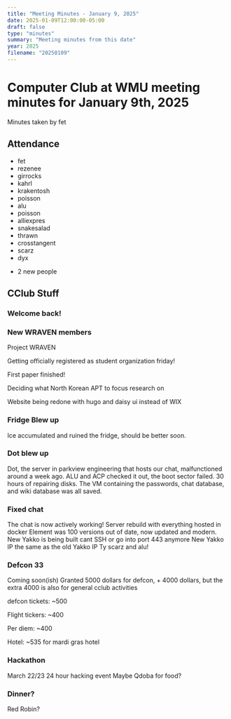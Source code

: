 ```yaml
---
title: "Meeting Minutes - January 9, 2025"
date: 2025-01-09T12:00:00-05:00
draft: false
type: "minutes"
summary: "Meeting minutes from this date"
year: 2025
filename: "20250109"
---
```


# Computer Club at WMU meeting minutes for January 9th, 2025
Minutes taken by fet



## Attendance
* fet
* rezenee
* girrocks
* kahrl
* krakentosh
* poisson
* alu
* poisson
* alliexpres
* snakesalad
* thrawn
* crosstangent
* scarz
* dyx
+ 2 new people


## CClub Stuff
### Welcome back!


### New WRAVEN members
Project WRAVEN

Getting officially registered as student organization friday!

First paper finished!

Deciding what North Korean APT to focus research on

Website being redone with hugo and daisy ui instead of WIX


### Fridge Blew up
Ice accumulated and ruined the fridge, should be better soon.


### Dot blew up
Dot, the server in parkview engineering that hosts our chat, malfunctioned around a week ago.
ALU and ACP checked it out, the boot sector failed. 30 hours of repairing disks. The VM containing the passwords, chat database, and wiki database was all saved.




### Fixed chat
The chat is now actively working!
Server rebuild with everything hosted in docker
Element was 100 versions out of date, now updated and modern.
New Yakko is being built
cant SSH or go into port 443 anymore
New Yakko IP the same as the old Yakko IP
Ty scarz and alu!

### Defcon 33
Coming soon(ish)
Granted 5000 dollars for defcon, + 4000 dollars, but the extra 4000 is also for general cclub activities

defcon tickets: ~500

Flight tickers: ~400

Per diem: ~400

Hotel: ~535 for mardi gras hotel



### Hackathon
March 22/23
24 hour hacking event
Maybe Qdoba for food?



### Dinner?
Red Robin?
